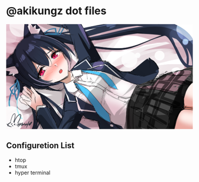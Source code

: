 # @akikungz dot files

[![Serika Fanart](./images/114005344_p0.png "")](https://www.pixiv.net/en/artworks/114005344)

## Configuretion List

- htop
- tmux
- hyper terminal
